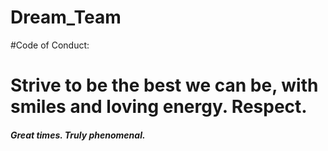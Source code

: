 # Dream_Team
#Code of Conduct: 

# Strive to be the best we can be, with smiles and loving energy. Respect. 

##### Great times. Truly phenomenal.
